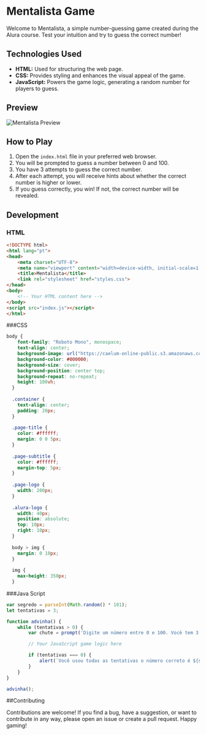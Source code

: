 # Mentalista Game

Welcome to Mentalista, a simple number-guessing game created during the Alura course. Test your intuition and try to guess the correct number!

## Technologies Used

- **HTML:** Used for structuring the web page.
- **CSS:** Provides styling and enhances the visual appeal of the game.
- **JavaScript:** Powers the game logic, generating a random number for players to guess.

## Preview

![Mentalista Preview](https://caelum-online-public.s3.amazonaws.com/assets-imersaodev/Ilustra%C3%A7%C3%A3o-c%C3%A9rebro+1.png)

## How to Play

1. Open the `index.html` file in your preferred web browser.
2. You will be prompted to guess a number between 0 and 100.
3. You have 3 attempts to guess the correct number.
4. After each attempt, you will receive hints about whether the correct number is higher or lower.
5. If you guess correctly, you win! If not, the correct number will be revealed.

## Development

### HTML

```html
<!DOCTYPE html>
<html lang="pt">
<head>
    <meta charset="UTF-8">
    <meta name="viewport" content="width=device-width, initial-scale=1.0">
    <title>Mentalista</title>
    <link rel="stylesheet" href="styles.css">
</head>
<body>
    <!-- Your HTML content here -->
</body>
<script src="index.js"></script>
</html>
```

###CSS

```css
body {
    font-family: "Roboto Mono", monospace;
    text-align: center;
    background-image: url("https://caelum-online-public.s3.amazonaws.com/assets-imersaodev/background_mentalista.png");
    background-color: #000000;
    background-size: cover;
    background-position: center top;
    background-repeat: no-repeat;
    height: 100vh;
  }
  
  .container {
    text-align: center;
    padding: 20px;
  }
  
  .page-title {
    color: #ffffff;
    margin: 0 0 5px;
  }
  
  .page-subtitle {
    color: #ffffff;
    margin-top: 5px;
  }
  
  .page-logo {
    width: 200px;
  }
  
  .alura-logo {
    width: 40px;
    position: absolute;
    top: 10px;
    right: 10px;
  }
  
  body > img {
    margin: 0 10px;
  }
  
  img {
    max-height: 350px;
  }
```

###Java Script
```javascript
var segredo = parseInt(Math.random() * 101);
let tentativas = 3;

function advinha() {
    while (tentativas > 0) {
        var chute = prompt('Digite um número entre 0 e 100. Você tem 3 tentativas.');

        // Your JavaScript game logic here

        if (tentativas === 0) {
            alert(`Você usou todas as tentativas o número correto é ${segredo}.`);
        }
    }
}

advinha();
```
##Contributing

Contributions are welcome! If you find a bug, have a suggestion, or want to contribute in any way, please open an issue or create a pull request. Happy gaming!
